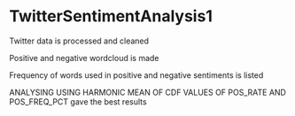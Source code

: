 # TwitterSentimentAnalysis1
Twitter data is processed and cleaned

Positive and negative wordcloud is made

Frequency of words used in positive and negative sentiments is listed

ANALYSING USING HARMONIC MEAN OF CDF VALUES OF POS_RATE AND POS_FREQ_PCT gave the best results
